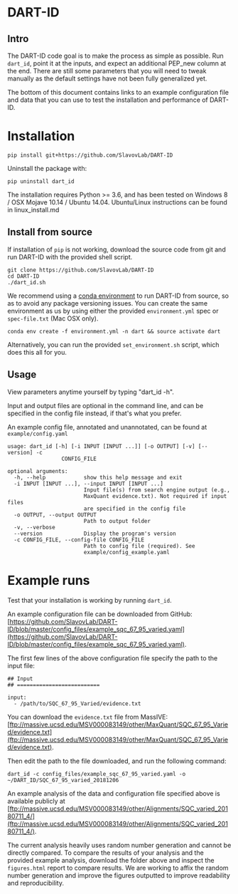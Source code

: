 DART-ID
=============

Intro
-----

The DART-ID code goal is to make the process as simple as possible. Run ```dart_id```, point it at the inputs, and expect an additional PEP_new column at the end. There are still some parameters that you will need to tweak manually as the default settings have not been fully generalized yet.

The bottom of this document contains links to an example configuration file and data that you can use to test the installation and performance of DART-ID.

# Installation

```
pip install git+https://github.com/SlavovLab/DART-ID
```

Uninstall the package with:

```
pip uninstall dart_id
```

The installation requires Python >= 3.6, and has been tested on Windows 8 / OSX Mojave 10.14 / Ubuntu 14.04. Ubuntu/Linux instructions can be found in linux_install.md

## Install from source

If installation of ```pip``` is not working, download the source code from git and run DART-ID with the provided shell script.

```
git clone https://github.com/SlavovLab/DART-ID
cd DART-ID
./dart_id.sh
```

We recommend using a [conda environment](https://conda.io/projects/conda/en/latest/user-guide/tasks/manage-environments.html) to run DART-ID from source, so as to avoid any package versioning issues. You can create the same environment as us by using either the provided ```environment.yml``` spec or ```spec-file.txt``` (Mac OSX only). 

```
conda env create -f environment.yml -n dart && source activate dart
```

Alternatively, you can run the provided ```set_environment.sh``` script, which does this all for you.

Usage
----------

View parameters anytime yourself by typing "dart_id -h".

Input and output files are optional in the command line, and can be specified in the config file instead, if that's what you prefer.

An example config file, annotated and unannotated, can be found at ```example/config.yaml```

```
usage: dart_id [-h] [-i INPUT [INPUT ...]] [-o OUTPUT] [-v] [--version] -c
                 CONFIG_FILE

optional arguments:
  -h, --help            show this help message and exit
  -i INPUT [INPUT ...], --input INPUT [INPUT ...]
                        Input file(s) from search engine output (e.g.,
                        MaxQuant evidence.txt). Not required if input files
                        are specified in the config file
  -o OUTPUT, --output OUTPUT
                        Path to output folder
  -v, --verbose
  --version             Display the program's version
  -c CONFIG_FILE, --config-file CONFIG_FILE
                        Path to config file (required). See
                        example/config_example.yaml
```

Example runs
============

 
Test that your installation is working by running ```dart_id```.

An example configuration file can be downloaded from GitHub: [https://github.com/SlavovLab/DART-ID/blob/master/config_files/example_sqc_67_95_varied.yaml](https://github.com/SlavovLab/DART-ID/blob/master/config_files/example_sqc_67_95_varied.yaml).

The first few lines of the above configuration file specify the path to the input file:

```
## Input
## ==========================

input: 
  - /path/to/SQC_67_95_Varied/evidence.txt
```

You can download the ```evidence.txt``` file from MassIVE: [ftp://massive.ucsd.edu/MSV000083149/other/MaxQuant/SQC_67_95_Varied/evidence.txt](ftp://massive.ucsd.edu/MSV000083149/other/MaxQuant/SQC_67_95_Varied/evidence.txt). 

Then edit the path to the file downloaded, and run the following command:

```
dart_id -c config_files/example_sqc_67_95_varied.yaml -o ~/DART_ID/SQC_67_95_varied_20181206
```

An example analysis of the data and configuration file specified above is available publicly at [ftp://massive.ucsd.edu/MSV000083149/other/Alignments/SQC_varied_20180711_4/](ftp://massive.ucsd.edu/MSV000083149/other/Alignments/SQC_varied_20180711_4/). 


The current analysis heavily uses random number generation and cannot be directly compared. To compare the results of your analysis and the provided example analysis, download the folder above and inspect the ```figures.html``` report to compare results. We are working to affix the random number generation and improve the figures outputted to improve readability and reproducibility.
